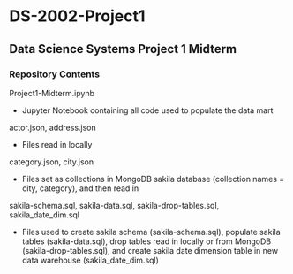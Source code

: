 # DS-2002-Project1
## Data Science Systems Project 1 Midterm 

### Repository Contents 
Project1-Midterm.ipynb
* Jupyter Notebook containing all code used to populate the data mart

actor.json, address.json
* Files read in locally

category.json, city.json
* Files set as collections in MongoDB sakila database (collection names = city, category), and then read in

sakila-schema.sql, sakila-data.sql, sakila-drop-tables.sql, sakila_date_dim.sql 
* Files used to create sakila schema (sakila-schema.sql), populate sakila tables (sakila-data.sql), drop tables read in locally or from MongoDB (sakila-drop-tables.sql), and create sakila date dimension table in new data warehouse (sakila_date_dim.sql)
  
